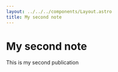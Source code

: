 ```yaml
---
layout: ../../../components/Layout.astro
title: My second note
---
```


# My second note

This is my second publication
